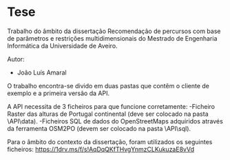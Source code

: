 # Tese
Trabalho do âmbito da dissertação Recomendação de percursos com base de parâmetros e restrições multidimensionais do Mestrado de Engenharia Informática da Universidade de Aveiro.

Autor:
  - João Luís Amaral

O trabalho encontra-se divido em duas pastas que contêm o cliente de exemplo e a primeira versão da API.

A API necessita de 3 ficheiros para que funcione corretamente:
  -Ficheiro Raster das alturas de Portugal continental (deve ser colocado na pasta \API\data).
  -Ficheiros SQL de dados do OpenStreetMaps adquiridos através da ferramenta OSM2PO (devem ser colocado na pasta \API\sql).
  
Para o âmbito do contexto da dissertação, foram utilizados os seguintes ficheiros:
https://1drv.ms/f/s!AqDqQKfTHvgYnmzCLKukuzaE8vVd
